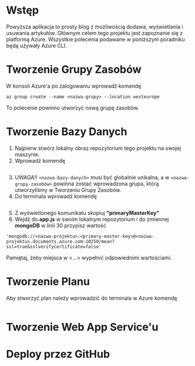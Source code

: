 # Wstęp
Powyższa aplikacja to prosty blog z możliwością dodawa, wyświetlania i usuwania artykułów. Głównym celem tego projektu jest zapoznanie się z platformą Azure. Wszystkie polecenia podawane w poniższym poradniku będą używały Azure CLI.

# Tworzenie Grupy Zasobów
W konsoli Azure'a po zalogowaniu wprowadź komendę 
```
az group create --name <nazwa-grupy> --location westeurope
```
To polecenie powinno utworzyć nową grupę zasobów.

# Tworzenie Bazy Danych
1. Najpierw stwórz lokalny obraz repozytorium tego projektu na swojej maszynie.
2. Wprowadź komendę 
```az cosmosdb create --name <nazwa-bazy-danych> --resource-group <nazwa-grupy-zasobów> --locations regionName=westeurope --kind MongoDB --enable-automatic-failover true --default-consistency-level BoundedStaleness --max-interval 300 --max-staleness-prefix 100000
```
3. UWAGA!! `<nazwa-bazy-danych>` musi być globalnie unikalna, a w `<nazwa-grupy-zasobów>` powinna zostać wprowadzona grupa, którą utworzyliśmy w Tworzeniu Grupy Zasobów.
4. Do terminala wprowadź komendę 
```az cosmosdb list-keys --name <nazwa-wcześniej-utworzonej-bazy-danych> --resource-group <nazwa-grupy-zasobów>
```
5. Z wyświetlonego komunikatu skopiuj **"primaryMasterKey"**
6. Wejdź do **app.js** w swoim lokalnym repozytorium i do zmiennej **mongoDB** w linii 30 przypisz wartość 
```
'mongodb://<nazwa-projektu>:<primary-master-key>@<nazwa-projektu>.documents.azure.com:10250/mean?ssl=true&sslverifycertificate=false'
``` 
Pamiętaj, żeby miejsca w <...> wypełnić odpowiednimi wartościami.
  
# Tworzenie Planu
Aby stworzyć plan należy wprowadzić do terminala w Azure komendę 
```az appservice plan create --resource-group <nazwa-grupy-zasobów> --name <nazwa-planu> --is-linux --sku FREE
```
# Tworzenie Web App Service'u

# Deploy przez GitHub
